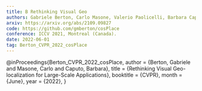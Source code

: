 ```yaml
---
title: B Rethinking Visual Geo
authors: Gabriele Berton, Carlo Masone, Valerio Paolicelli, Barbara Caputo
arxiv: https://arxiv.org/abs/2109.09827
code: https://github.com/gmberton/cosPlace
conference: ICCV 2021, Montreal (Canada).
date: 2022-06-01
tag: Berton_CVPR_2022_cosPlace
---
```

@inProceedings{Berton_CVPR_2022_cosPlace,
    author    = {Berton, Gabriele and Masone, Carlo and Caputo, Barbara},
    title     = {Rethinking Visual Geo-localization for Large-Scale Applications},
    booktitle = {CVPR},
    month     = {June},
    year      = {2022},
}
